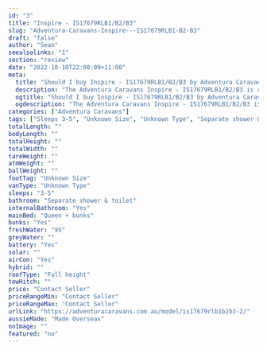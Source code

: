 ```yaml
---
id: "3"
title: "Inspire - IS17679RLB1/B2/B3"
slug: "Adventura-Caravans-Inspire---IS17679RLB1-B2-B3"
draft: "false"
author: "Sean"
seealsolinks: "1"
section: "review"
date: "2022-10-10T22:00:09+11:00"
meta:
  title: "Should I buy Inspire - IS17679RLB1/B2/B3 by Adventura Caravans?"
  description: "The Adventura Caravans Inspire - IS17679RLB1/B2/B3 is classed as Unknown Type, and sleeps 3-5 people. It is Made Overseas and comes in at Unknown Size. It generally has Separate shower & toilet."
  ogtitle: "Should I buy Inspire - IS17679RLB1/B2/B3 by Adventura Caravans?"
  ogdescription: "The Adventura Caravans Inspire - IS17679RLB1/B2/B3 is classed as Unknown Type, and sleeps 3-5 people. It is Made Overseas and comes in at Unknown Size. It generally has Separate shower & toilet."
categories: ["Adventura Caravans"]
tags: ["Sleeps 3-5", "Unknown Size", "Unknown Type", "Separate shower & toilet", "Full height", "Price Unknown", "Made Overseas"]
totalLength: ""
bodyLength: ""
totalHeight: ""
totalWidth: ""
tareWeight: ""
atmWeight: ""
ballWeight: ""
footTag: "Unknown Size"
vanType: "Unknown Type"
sleeps: "3-5"
bathroom: "Separate shower & toilet"
internalBathroom: "Yes"
mainBed: "Queen + bunks"
bunks: "Yes"
freshWater: "95"
greyWater: ""
battery: "Yes"
solar: ""
airCon: "Yes"
hybrid: ""
roofType: "Full height"
towHitch: ""
price: "Contact Seller"
priceRangeMin: "Contact Seller"
priceRangeMax: "Contact Seller"
urlLink: "https://adventuracaravans.com.au/model/is17679rlb1b2b3-2/"
aussieMade: "Made Overseas"
noImage: ""
featured: "no"
---
```

